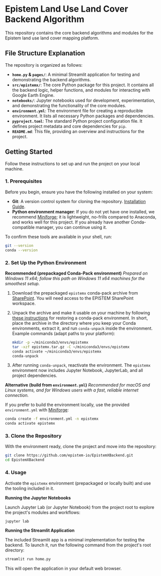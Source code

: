 # Epistem Land Use Land Cover Backend Algorithm

This repository contains the core backend algorithms and modules for the Epistem land use land cover mapping platform.

## File Structure Explanation

The repository is organized as follows:

- **`home.py` & `pages/`**: A minimal Streamlit application for testing and demonstrating the backend algorithms.
- **`src/epistemx/`**: The core Python package for this project. It contains all the backend logic, helper functions, and modules for interacting with Google Earth Engine.
- **`notebooks/`**: Jupyter notebooks used for development, experimentation, and demonstrating the functionality of the core modules.
- **`environment.yml`**: The environment file for creating a reproducible environment. It lists all necessary Python packages and dependencies.
- **`pyproject.toml`**: The standard Python project configuration file. It defines project metadata and core dependencies for `pip`.
- **`README.md`**: This file, providing an overview and instructions for the project.

## Getting Started

Follow these instructions to set up and run the project on your local machine.

### 1. Prerequisites

Before you begin, ensure you have the following installed on your system:

- **Git**: A version control system for cloning the repository. [Installation Guide](https://git-scm.com/book/en/v2/Getting-Started-Installing-Git).
- **Python environment manager**: If you do not yet have one installed, we recommend [Miniforge](https://github.com/conda-forge/miniforge); it is lightweight, no-frills compared to Anaconda, and works well for this project. If you already have another Conda-compatible manager, you can continue using it.

To confirm these tools are available in your shell, run:
```bash
git --version
conda --version
```

### 2. Set Up the Python Environment

**Recommended (prepackaged Conda-Pack environment)**
_Prepared on Windows 11 x64; follow this path on Windows 11 x64 machines for the smoothest setup._

1. Download the prepackaged `epistemx` conda-pack archive from [SharePoint](https://icrafcifor.sharepoint.com/:u:/r/sites/EPISTEM/Shared%20Documents/EPISTEM%20Consortium/1%20Monitoring%20Technology/Prototyping/python_environment/epistemx.tar.gz?csf=1&web=1&e=eGbscP). You will need access to the EPISTEM SharePoint workspace.

2. Unpack the archive and make it usable on your machine by following [these instructions](https://gist.github.com/pmbaumgartner/2626ce24adb7f4030c0075d2b35dda32) for restoring a conda-pack environment. In short, place the archive in the directory where you keep your Conda environments, extract it, and run `conda-unpack` inside the environment. Example commands (adapt paths to your platform):

   ```bash
   mkdir -p ~/miniconda3/envs/epistemx
   tar -xzf epistemx.tar.gz -C ~/miniconda3/envs/epistemx
   conda activate ~/miniconda3/envs/epistemx
   conda-unpack
   ```

3. After running `conda-unpack`, reactivate the environment. The `epistemx` environment now includes Jupyter Notebook, JupyterLab, and all project dependencies.

**Alternative (build from `environment.yml`)**
_Recommended for macOS and Linux systems, and for Windows users with a fast, reliable internet connection._

If you prefer to build the environment locally, use the provided `environment.yml` with [Miniforge](https://github.com/conda-forge/miniforge):

```bash
conda create -f environment.yml -n epistemx
conda activate epistemx
```

### 3. Clone the Repository

With the environment ready, clone the project and move into the repository:

```bash
git clone https://github.com/epistem-io/EpistemXBackend.git
cd EpistemXBackend
```

### 4. Usage

Activate the `epistemx` environment (prepackaged or locally built) and use the tooling included in it.

**Running the Jupyter Notebooks**

Launch Jupyter Lab (or Jupyter Notebook) from the project root to explore the project's modules and workflows:

```bash
jupyter lab
```

**Running the Streamlit Application**

The included Streamlit app is a minimal implementation for testing the backend. To launch it, run the following command from the project's root directory:

```bash
streamlit run home.py
```

This will open the application in your default web browser.


